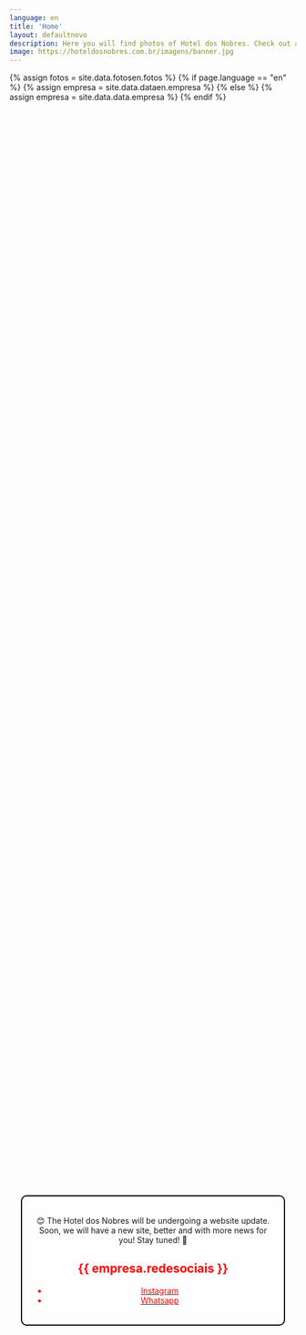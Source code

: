 ```yaml
---
language: en
title: 'Home'
layout: defaultnovo 
description: Here you will find photos of Hotel dos Nobres. Check out all our photos.
image: https://hoteldosnobres.com.br/imagens/banner.jpg
---
```

{% assign fotos = site.data.fotosen.fotos %}
{% if page.language == "en" %}
{% assign empresa = site.data.dataen.empresa %}
{% else %}
{% assign empresa = site.data.data.empresa %}
{% endif %}
<div id="main" style="height: 100vh;">
  <div style="background-image: url('{{ fotos[0].imagem }}'); background-size: cover; background-position: center; padding: 20px; height: 100%; display: flex; justify-content: center; align-items: center;"> 
    <div style="text-align: center; border: 2px solid #000; padding: 20px; background-color: rgba(255, 255, 255, 0.7); border-radius: 10px;">
      <section > 
          <p>😊 The Hotel dos Nobres will be undergoing a website update. Soon, we will have a new site, better and with more news for you! Stay tuned! 🚀</p>
          <h2 style="color: red;">{{ empresa.redesociais }}</h2>
          <ul style="color: red;" class="icons"> 
            <li><a href="{{ empresa.instagram }}"><span style="color: red;" class="label"><i class="fab fa-instagram"></i> Instagram</span></a></li> 
            <li><a href="{{ empresa.whatsapp }}" ><span style="color: red;" class="label"><i class="fab fa-whatsapp"></i>Whatsapp</span></a></li> 
          </ul>  
      </section>
    </div>
  </div>
</div> 